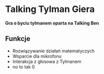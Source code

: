 # Talking Tylman Giera
**Gra o byciu tylmanem oparta na Talking Ben**

## Funkcje

 - Rozwiązywanie działań matematyczych
 - Wsparcie dla mikrofonu
 - Interakcja z głosowa z Tylmanem
 - no to tak 0
